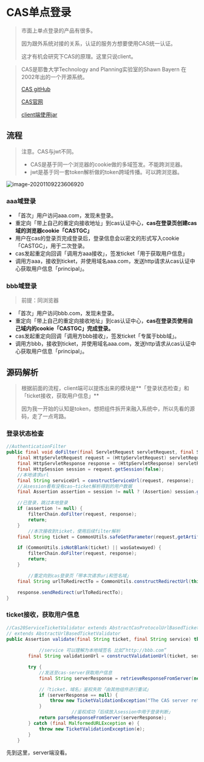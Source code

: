 # CAS单点登录

> 市面上单点登录的产品有很多。
>
> 因为跟外系统对接的关系，认证的服务方想要使用CAS统一认证。
>
> 这才有机会研究下CAS的原理。这里只说client。

> CAS是耶鲁大学Technology and Planning实验室的Shawn Bayern 在2002年出的一个开源系统。
>
> [CAS gitHub](https://github.com/apereo/cas)
>
> [CAS官网](https://apereo.github.io/cas/6.0.x/index.html)
>
> [client端使用jar](https://github.com/apereo/java-cas-client)

## 流程

> 注意。CAS与jwt不同。
>
> - CAS是基于同一个浏览器的cookie做的多域签发。不能跨浏览器。
> - jwt是基于同一套token解析做的token跨域传播。可以跨浏览器。

![image-20201109223606920](https://gitee.com/wangigor/typora-images/raw/master/我再试试.png)

### aaa域登录

- 「首次」用户访问aaa.com，发现未登录。
- 重定向「带上自己的重定向接收地址」到cas认证中心，**cas在登录页创建cas域的浏览器cookie「CASTGC」**
- 用户在cas的登录页完成登录后，登录信息会以密文的形式写入cookie「CASTGC」，用于二次登录。
- cas发起重定向回调「调用方aaa接收」，签发ticket「用于获取用户信息」
- 调用方aaa，接收到ticket，并使用域名aaa.com，发送http请求从cas认证中心获取用户信息「principal」。

### bbb域登录

> 前提：同浏览器

- 「首次」用户访问bbb.com，发现未登录。
- 重定向「带上自己的重定向接收地址」到cas认证中心，**cas在登录页使用自己域内的cookie「CASTGC」完成登录。**
- cas发起重定向回调「调用方bbb接收」，签发ticket「专属于bbb域」。
- 调用方bbb，接收到ticket，并使用域名aaa.com，发送http请求从cas认证中心获取用户信息「principal」。

## 源码解析

> 根据前面的流程，client端可以提炼出来的模块是**「登录状态检查」和「ticket接收，获取用户信息」**
>
> 因为我一开始的认知是token，想把组件拆开来融入系统中，所以先看的源码，走了一点弯路。

### 登录状态检查

```java
//AuthenticationFilter
public final void doFilter(final ServletRequest servletRequest, final ServletResponse servletResponse, final FilterChain filterChain) throws IOException, ServletException {
    final HttpServletRequest request = (HttpServletRequest) servletRequest;
    final HttpServletResponse response = (HttpServletResponse) servletResponse;
    final HttpSession session = request.getSession(false);
  	//本地请求url
    final String serviceUrl = constructServiceUrl(request, response);
  	//从session看有没有cas—ticket解析得到的用户数据
    final Assertion assertion = session != null ? (Assertion) session.getAttribute(CONST_CAS_ASSERTION) : null;    

  	//已登录，跳过本地登录
    if (assertion != null) {
        filterChain.doFilter(request, response);
        return;
    }
		//本次接收到ticket，使用后续filter解析
    final String ticket = CommonUtils.safeGetParameter(request,getArtifactParameterName());

    if (CommonUtils.isNotBlank(ticket) || wasGatewayed) {
        filterChain.doFilter(request, response);
        return;
    }

		//重定向到cas登录页「带本次请求uri和签名域」
    final String urlToRedirectTo = CommonUtils.constructRedirectUrl(this.casServerLoginUrl, getServiceParameterName(), modifiedServiceUrl, this.renew, this.gateway);

    response.sendRedirect(urlToRedirectTo);
}
```

### ticket接收，获取用户信息

```java
//Cas20ServiceTicketValidator extends AbstractCasProtocolUrlBasedTicketValidator
// extends AbstractUrlBasedTicketValidator
public Assertion validate(final String ticket, final String service) throws TicketValidationException {
				
  			//service 可以理解为本地域签名 比如“http://bbb.com”
        final String validationUrl = constructValidationUrl(ticket, service);

        try {
          	//发送至cas-server获取用户信息
            final String serverResponse = retrieveResponseFromServer(new URL(validationUrl), ticket);

          	//『ticket，域名』鉴权失败「由其他组件进行重试」
            if (serverResponse == null) {
                throw new TicketValidationException("The CAS server returned no response.");
            }
						//鉴权成功「后续放入session中用于登录判断」
            return parseResponseFromServer(serverResponse);
        } catch (final MalformedURLException e) {
            throw new TicketValidationException(e);
        }
    }
```

先到这里，server端没看。